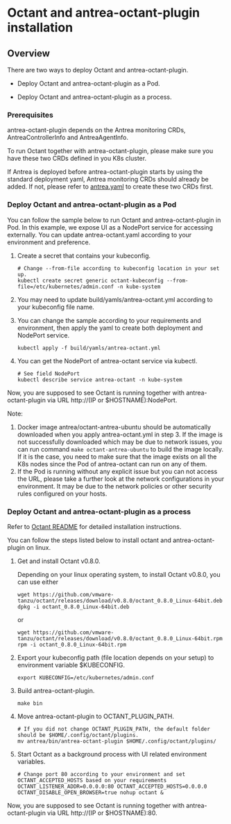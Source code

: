 # Octant and antrea-octant-plugin installation

## Overview

There are two ways to deploy Octant and antrea-octant-plugin.

* Deploy Octant and antrea-octant-plugin as a Pod.

* Deploy Octant and antrea-octant-plugin as a process.


### Prerequisites
antrea-octant-plugin depends on the Antrea monitoring CRDs, AntreaControllerInfo and AntreaAgentInfo.

To run Octant together with antrea-octant-plugin, please make sure you have these two CRDs defined in you K8s cluster.

If Antrea is deployed before antrea-octant-plugin starts by using the standard deployment yaml, Antrea monitoring
CRDs should already be added. If not, please refer to [antrea.yaml](https://github.com/vmware-tanzu/antrea/blob/master/build/yamls/antrea.yml) to
create these two CRDs first.

### Deploy Octant and antrea-octant-plugin as a Pod

You can follow the sample below to run Octant and antrea-octant-plugin in Pod.
In this example, we expose UI as a NodePort service for accessing externally.
You can update antrea-octant.yaml according to your environment and preference.

1. Create a secret that contains your kubeconfig.

    ```
    # Change --from-file according to kubeconfig location in your set up.
    kubectl create secret generic octant-kubeconfig --from-file=/etc/kubernetes/admin.conf -n kube-system
    ```

2. You may need to update build/yamls/antrea-octant.yml according to your kubeconfig file name.

3. You can change the sample according to your requirements and environment, then apply the yaml to create both deployment and NodePort service.

    ```
    kubectl apply -f build/yamls/antrea-octant.yml
    ```
4. You can get the NodePort of antrea-octant service via kubectl.

    ```
    # See field NodePort
    kubectl describe service antrea-octant -n kube-system
    ```

Now, you are supposed to see Octant is running together with antrea-octant-plugin via URL http://(IP or $HOSTNAME):NodePort.

Note:
1. Docker image antrea/octant-antrea-ubuntu should be automatically downloaded when you apply antrea-octant.yml in step 3.
If the image is not successfully downloaded which may be due to network issues, you can run command `make octant-antrea-ubuntu` to build the image locally.
If it is the case, you need to make sure that the image exists on all the K8s nodes since the Pod of antrea-octant can run on any of them.
2. If the Pod is running without any explicit issue but you can not access the URL, please take a further look at the network configurations
in your environment. It may be due to the network policies or other security rules configured on your hosts.

### Deploy Octant and antrea-octant-plugin as a process

Refer to [Octant README](https://github.com/vmware-tanzu/octant/blob/master/README.md#installation) for 
detailed installation instructions.

You can follow the steps listed below to install octant and antrea-octant-plugin on linux.

1. Get and install Octant v0.8.0.

    Depending on your linux operating system, to install Octant v0.8.0, you can use either
    ```
    wget https://github.com/vmware-tanzu/octant/releases/download/v0.8.0/octant_0.8.0_Linux-64bit.deb
    dpkg -i octant_0.8.0_Linux-64bit.deb
    ```
    or
    ```
    wget https://github.com/vmware-tanzu/octant/releases/download/v0.8.0/octant_0.8.0_Linux-64bit.rpm
    rpm -i octant_0.8.0_Linux-64bit.rpm
    ```

2. Export your kubeconfig path (file location depends on your setup) to environment variable $KUBECONFIG.

    ```
    export KUBECONFIG=/etc/kubernetes/admin.conf
    ```

3. Build antrea-octant-plugin.

    ```
    make bin
    ```

4. Move antrea-octant-plugin to OCTANT_PLUGIN_PATH.

    ```
    # If you did not change OCTANT_PLUGIN_PATH, the default folder should be $HOME/.config/octant/plugins.
    mv antrea/bin/antrea-octant-plugin $HOME/.config/octant/plugins/
    ```

5. Start Octant as a background process with UI related environment variables.

    ```
    # Change port 80 according to your environment and set OCTANT_ACCEPTED_HOSTS based on your requirements
    OCTANT_LISTENER_ADDR=0.0.0.0:80 OCTANT_ACCEPTED_HOSTS=0.0.0.0 OCTANT_DISABLE_OPEN_BROWSER=true nohup octant &
    ```

Now, you are supposed to see Octant is running together with antrea-octant-plugin via URL http://(IP or $HOSTNAME):80.
